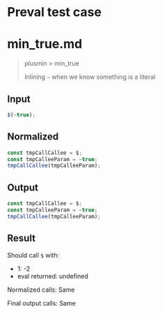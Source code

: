 # Preval test case

# min_true.md

> plusmin > min_true
>
> Inlining `~` when we know something is a literal

## Input

`````js filename=intro
$(~true);
`````

## Normalized

`````js filename=intro
const tmpCallCallee = $;
const tmpCalleeParam = ~true;
tmpCallCallee(tmpCalleeParam);
`````

## Output

`````js filename=intro
const tmpCallCallee = $;
const tmpCalleeParam = ~true;
tmpCallCallee(tmpCalleeParam);
`````

## Result

Should call `$` with:
 - 1: -2
 - eval returned: undefined

Normalized calls: Same

Final output calls: Same
